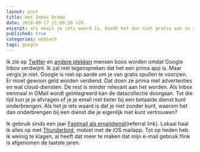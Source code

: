 ```yaml
---
layout: post
title: Het Inbox Drama
date: 2018-09-17 21:09:16 +2h
excerpt: als email je iets waard is, biedt het dan niet gratis aan in ruil voor data-extractie. 
published: true
categories: webtech
tags: google
---
```

Ik zie op [Twitter](https://twitter.com/search?q=google%20inbox&src=typd) en [andere plekken](https://www.theverge.com/2018/9/12/17848500/google-inbox-shut-down-sunset-snooze-email-march-2019?utm_campaign=backlon&utm_content=chorus&utm_medium=social&utm_source=twitter) mensen boos worden omdat Google Inbox verdwijnt. Ik zal niet tegenspreken dat het een prima app is. Maar vergis je niet. Google is niet op aarde om je van gratis spullen te voorzien. Er moet gewoon geld worden verdiend. Dat doen ze prima met advertenties en wat cloud-diensten. De rest is minder relevant aan het worden. Als Inbox eenmaal in GMail wordt geïntegreerd kan de datacollectie doorgaan. Tot die tijd kun je je afvragen of je je email niet beter bij een betaalde dienst kunt onderbrengen. Als het je iets waard is dat je niet zonder kunt, waarom het dan onderbrengen bij een dienst die je eigenlijk niet kunt vertrouwen?

Ik gebruik sinds een jaar [Fastmail als emaildienst](https://www.fastmail.com/?STKI=17120128)(referral link). Lokaal haal ik alles op met [Thunderbird](https://www.thunderbird.net/nl/), mobiel met de iOS mailapp. Tot op heden heb ik weinig te klagen, al heeft dat meer te maken dat mijn e-mail gebruik flink is afgenomen de laatste jaren.